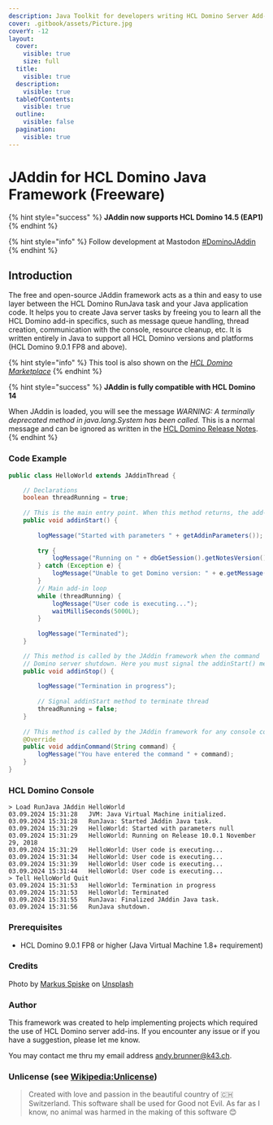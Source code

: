 ```yaml
---
description: Java Toolkit for developers writing HCL Domino Server Add-ins
cover: .gitbook/assets/Picture.jpg
coverY: -12
layout:
  cover:
    visible: true
    size: full
  title:
    visible: true
  description:
    visible: true
  tableOfContents:
    visible: true
  outline:
    visible: false
  pagination:
    visible: true
---
```


# JAddin for HCL Domino Java Framework (Freeware)

{% hint style="success" %}
&#x20;**JAddin now supports HCL Domino 14.5 (EAP1)**
{% endhint %}

{% hint style="info" %}
Follow development at Mastodon [#DominoJAddin](https://swiss.social/tags/dominojaddin)
{% endhint %}

## Introduction

The free and open-source JAddin framework acts as a thin and easy to use layer between the HCL Domino RunJava task and your Java application code. It helps you to create Java server tasks by freeing you to learn all the HCL Domino add-in specifics, such as message queue handling, thread creation, communication with the console, resource cleanup, etc. It is written entirely in Java to support all HCL Domino versions and platforms (HCL Domino 9.0.1 FP8 and above).

{% hint style="info" %}
This tool is also shown on the [_HCL Domino Marketplace_](https://hclsofy.com/domino)
{% endhint %}

{% hint style="success" %}
**JAddin is fully compatible with HCL Domino 14**

When JAddin is loaded, you will see the message _WARNING: A terminally deprecated method in java.lang.System has been called._ This is a normal message and can be ignored as written in the [HCL Domino Release Notes](https://help.hcltechsw.com/domino/14.0.0/admin/wn\_components\_no\_longer\_included\_in\_release.html).
{% endhint %}

### **Code Example**

```java
public class HelloWorld extends JAddinThread {

	// Declarations
	boolean threadRunning = true;
	
	// This is the main entry point. When this method returns, the add-in terminates.
	public void addinStart() {
		
		logMessage("Started with parameters " + getAddinParameters());
		
		try {
			logMessage("Running on " + dbGetSession().getNotesVersion());
		} catch (Exception e) {
			logMessage("Unable to get Domino version: " + e.getMessage());
		}
		// Main add-in loop
		while (threadRunning) {
			logMessage("User code is executing...");
			waitMilliSeconds(5000L);
		}
		
		logMessage("Terminated");
	}

	// This method is called by the JAddin framework when the command 'Quit' or 'Exit' is entered or during
	// Domino server shutdown. Here you must signal the addinStart() method to terminate itself and to perform any cleanup.
	public void addinStop() {
	
		logMessage("Termination in progress");
		
		// Signal addinStart method to terminate thread
		threadRunning = false;
	}
	
	// This method is called by the JAddin framework for any console command entered.
	@Override
	public void addinCommand(String command) {
		logMessage("You have entered the command " + command);
	}
}
```

### **HCL Domino Console**

```
> Load RunJava JAddin HelloWorld
03.09.2024 15:31:28   JVM: Java Virtual Machine initialized.
03.09.2024 15:31:28   RunJava: Started JAddin Java task.
03.09.2024 15:31:29   HelloWorld: Started with parameters null
03.09.2024 15:31:29   HelloWorld: Running on Release 10.0.1 November 29, 2018
03.09.2024 15:31:29   HelloWorld: User code is executing...
03.09.2024 15:31:34   HelloWorld: User code is executing...
03.09.2024 15:31:39   HelloWorld: User code is executing...
03.09.2024 15:31:44   HelloWorld: User code is executing...
> Tell HelloWorld Quit
03.09.2024 15:31:53   HelloWorld: Termination in progress
03.09.2024 15:31:53   HelloWorld: Terminated
03.09.2024 15:31:55   RunJava: Finalized JAddin Java task.
03.09.2024 15:31:56   RunJava shutdown.
```

### **Prerequisites**

* HCL Domino 9.0.1 FP8 or higher (Java Virtual Machine 1.8+ requirement)

### Credits

Photo by [Markus Spiske](https://unsplash.com/ja/@markusspiske?utm\_source=unsplash\&utm\_medium=referral\&utm\_content=creditCopyText) on [Unsplash](https://unsplash.com/de/s/fotos/java-programming?utm\_source=unsplash\&utm\_medium=referral\&utm\_content=creditCopyText)

### **Author**

This framework was created to help implementing projects which required the use of HCL Domino server add-ins. If you encounter any issue or if you have a suggestion, please let me know.

You may contact me thru my email address [andy.brunner@k43.ch](mailto:andy.brunner@k43.ch).

### **Unlicense (see** [**Wikipedia:Unlicense**](https://en.wikipedia.org/wiki/Unlicense)**)**

> Created with love and passion in the beautiful country of 🇨🇭 Switzerland. This software shall be used for Good not Evil. As far as I know, no animal was harmed in the making of this software 😊
